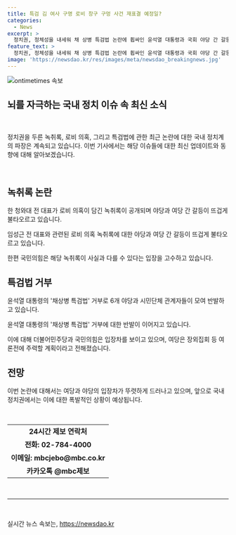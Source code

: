 ```yaml
---
title: 특검 김 여사 구명 로비 창구 구멍 사건 재표결 예정일?
categories:
  - News
excerpt: >
  정치권, 정체성을 내세워 채 상병 특검법 논란에 휩싸인 윤석열 대통령과 국회 야당 간 갈등이 고조되고 있다. 임성근 전 사단장의 로비 의혹과 관련된 녹취파일과 더불어 민주당과 국민의힘 사이의 입장차가 고조되고 있으며, 국민의힘은 사실관계를 알 수 없을 뿐더러, 현재 수사 중인 사안이라며 신중한 입장을 보이고 있으나 야당은 여론전과 오프라인 행사로 강력한 반발을 예고하고 있다.
feature_text: >
  정치권, 정체성을 내세워 채 상병 특검법 논란에 휩싸인 윤석열 대통령과 국회 야당 간 갈등이 고조되고 있다. 임성근 전 사단장의 로비 의혹과 관련된 녹취파일과 더불어 민주당과 국민의힘 사이의 입장차가 고조되고 있으며, 국민의힘은 사실관계를 알 수 없을 뿐더러, 현재 수사 중인 사안이라며 신중한 입장을 보이고 있으나 야당은 여론전과 오프라인 행사로 강력한 반발을 예고하고 있다.
image: 'https://newsdao.kr/res/images/meta/newsdao_breakingnews.jpg'
---
```


<p><img src="https://newsdao.kr/res/images/meta/newsdao_breakingnews.jpg" alt="ontimetimes 속보" /></p>

<h2>뇌를 자극하는 국내 정치 이슈 속 최신 소식</h2>

<p data-ke-size="size16">&nbsp;</p>

<p>정치권을 두른 녹취록, 로비 의혹, 그리고 특검법에 관한 최근 논란에 대한 국내 정치계의 파장은 계속되고 있습니다. 이번 기사에서는 해당 이슈들에 대한 최신 업데이트와 동향에 대해 알아보겠습니다.</p>

<p data-ke-size="size16">&nbsp;</p>

<h2 data-ke-size="size26">녹취록 논란</h2>

<p>한 청와대 전 대표가 로비 의혹이 담긴 녹취록이 공개되며 야당과 여당 간 갈등이 뜨겁게 불타오르고 있습니다.</p>

<p data-ke-size="size16">임성근 전 대표와 관련된 로비 의혹 녹취록에 대한 야당과 여당 간 갈등이 뜨겁게 불타오르고 있습니다.</p>

<p>한편 국민의힘은 해당 녹취록이 사실과 다를 수 있다는 입장을 고수하고 있습니다.</p>

<h2 data-ke-size="size26">특검법 거부</h2>

<p>윤석열 대통령의 '채상병 특검법' 거부로 6개 야당과 시민단체 관계자들이 모여 반발하고 있습니다. </p>

<p data-ke-size="size16">윤석열 대통령의 '채상병 특검법' 거부에 대한 반발이 이어지고 있습니다.</p>

<p>이에 대해 더불어민주당과 국민의힘은 입장차를 보이고 있으며, 여당은 장외집회 등 여론전에 주력할 계획이라고 전해졌습니다.</p>

<h2 data-ke-size="size26">전망</h2>

<p>이번 논란에 대해서는 여당과 야당의 입장차가 뚜렷하게 드러나고 있으며, 앞으로 국내 정치권에서는 이에 대한 폭발적인 상황이 예상됩니다.</p>

<p data-ke-size="size16">&nbsp;</p>

<table>
    <tbody>
        <tr>
            <td style="text-align: center; height: 17px;"><b>24시간 제보 연락처</b></td>
        </tr>
        <tr>
            <td style="text-align: center; height: 17px;"><b>전화: 02-784-4000</b></td>
        </tr>
        <tr>
            <td style="text-align: center; height: 17px;"><b>이메일: mbcjebo@mbc.co.kr</b></td>
        </tr>
        <tr>
            <td style="text-align: center; height: 17px;"><b>카카오톡 @mbc제보</b></td>
        </tr>
    </tbody>
</table>

<p data-ke-size="size16">&nbsp;</p>

<hr>

<p data-ke-size="size16">&nbsp;</p>
실시간 뉴스 속보는, <a href="https://newsdao.kr" rel="dofollow">https://newsdao.kr</a>


